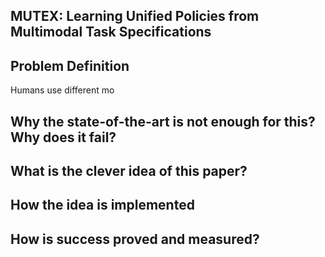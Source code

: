 ## MUTEX: Learning Unified Policies from Multimodal Task Specifications

## Problem Definition
Humans use different mo

## Why the state-of-the-art is not enough for this? Why does it fail?

## What is the clever idea of this paper?

## How the idea is implemented


##  How is success proved and measured?

